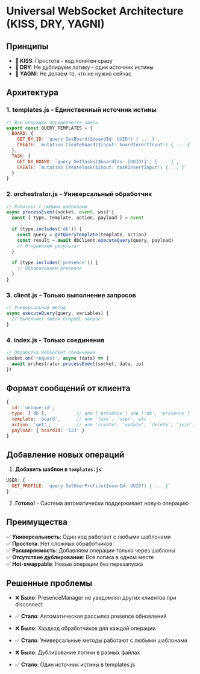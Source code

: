 # Universal WebSocket Architecture (KISS, DRY, YAGNI)

## Принципы

- **🧠 KISS**: Простота - код понятен сразу
- **🔁 DRY**: Не дублируем логику - один источник истины
- **🚫 YAGNI**: Не делаем то, что не нужно сейчас

## Архитектура

### 1. **templates.js** - Единственный источник истины
```javascript
// Все операции определяются здесь
export const QUERY_TEMPLATES = {
  BOARD: {
    GET_BY_ID: `query GetBoard($boardId: UUID!) { ... }`,
    CREATE: `mutation CreateBoard($input: boardInsertInput!) { ... }`
  },
  TASK: {
    GET_BY_BOARD: `query GetTasks($boardIds: [UUID!]!) { ... }`,
    CREATE: `mutation CreateTask($input: taskInsertInput!) { ... }`
  }
}
```

### 2. **orchestrator.js** - Универсальный обработчик
```javascript
// Работает с любыми шаблонами
async processEvent(socket, event, wss) {
  const { type, template, action, payload } = event
  
  if (type.includes('db')) {
    const query = getQueryTemplate(template, action)
    const result = await dbClient.executeQuery(query, payload)
    // Отправляем результат
  }
  
  if (type.includes('presence')) {
    // Обрабатываем presence
  }
}
```

### 3. **client.js** - Только выполнение запросов
```javascript
// Универсальный метод
async executeQuery(query, variables) {
  // Выполняет любой GraphQL запрос
}
```

### 4. **index.js** - Только соединения
```javascript
// Обработка WebSocket соединений
socket.on('request', async (data) => {
  await orchestrator.processEvent(socket, data, io)
})
```

## Формат сообщений от клиента

```javascript
{
  id: 'unique-id',
  type: ['db'],           // или ['presence'] или ['db', 'presence']
  template: 'board',      // или 'task', 'user', etc
  action: 'get',          // или 'create', 'update', 'delete', 'join', 'leave'
  payload: { boardId: '123' }
}
```

## Добавление новых операций

1. **Добавить шаблон в `templates.js`**:
```javascript
USER: {
  GET_PROFILE: `query GetUserProfile($userId: UUID!) { ... }`
}
```

2. **Готово!** - Система автоматически поддерживает новую операцию

## Преимущества

✅ **Универсальность**: Один код работает с любыми шаблонами  
✅ **Простота**: Нет сложных обработчиков  
✅ **Расширяемость**: Добавляем операции только через шаблоны  
✅ **Отсутствие дублирования**: Вся логика в одном месте  
✅ **Hot-swappable**: Новые операции без перезапуска  

## Решенные проблемы

- ❌ **Было**: PresenceManager не уведомлял других клиентов при disconnect
- ✅ **Стало**: Автоматическая рассылка presence обновлений

- ❌ **Было**: Хардкод обработчиков для каждой операции  
- ✅ **Стало**: Универсальные методы работают с любыми шаблонами

- ❌ **Было**: Дублирование логики в разных файлах
- ✅ **Стало**: Один источник истины в templates.js
